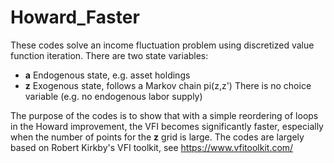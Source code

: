 # Howard_Faster

These codes solve an income fluctuation problem using discretized value function iteration.
There are two state variables:
- **a** Endogenous state, e.g. asset holdings
- **z** Exogenous state, follows a Markov chain pi(z,z')
There is no choice variable (e.g. no endogenous labor supply)

The purpose of the codes is to show that with a simple reordering of loops in the Howard improvement, the VFI becomes significantly faster, especially when the number of points for the **z** grid is large.
The codes are largely based on Robert Kirkby's VFI toolkit, see https://www.vfitoolkit.com/

